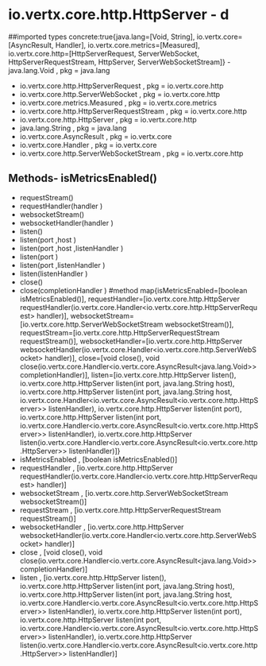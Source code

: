 # io.vertx.core.http.HttpServer - d
##imported types concrete:true{java.lang=[Void, String], io.vertx.core=[AsyncResult, Handler], io.vertx.core.metrics=[Measured], io.vertx.core.http=[HttpServerRequest, ServerWebSocket, HttpServerRequestStream, HttpServer, ServerWebSocketStream]} - java.lang.Void  , pkg = java.lang
- io.vertx.core.http.HttpServerRequest  , pkg = io.vertx.core.http
- io.vertx.core.http.ServerWebSocket  , pkg = io.vertx.core.http
- io.vertx.core.metrics.Measured  , pkg = io.vertx.core.metrics
- io.vertx.core.http.HttpServerRequestStream  , pkg = io.vertx.core.http
- io.vertx.core.http.HttpServer  , pkg = io.vertx.core.http
- java.lang.String  , pkg = java.lang
- io.vertx.core.AsyncResult  , pkg = io.vertx.core
- io.vertx.core.Handler  , pkg = io.vertx.core
- io.vertx.core.http.ServerWebSocketStream  , pkg = io.vertx.core.http
## Methods- isMetricsEnabled()
- requestStream()
- requestHandler(handler )
- websocketStream()
- websocketHandler(handler )
- listen()
- listen(port ,host )
- listen(port ,host ,listenHandler )
- listen(port )
- listen(port ,listenHandler )
- listen(listenHandler )
- close()
- close(completionHandler )
#method map{isMetricsEnabled=[boolean isMetricsEnabled()], requestHandler=[io.vertx.core.http.HttpServer requestHandler(io.vertx.core.Handler<io.vertx.core.http.HttpServerRequest> handler)], websocketStream=[io.vertx.core.http.ServerWebSocketStream websocketStream()], requestStream=[io.vertx.core.http.HttpServerRequestStream requestStream()], websocketHandler=[io.vertx.core.http.HttpServer websocketHandler(io.vertx.core.Handler<io.vertx.core.http.ServerWebSocket> handler)], close=[void close(), void close(io.vertx.core.Handler<io.vertx.core.AsyncResult<java.lang.Void>> completionHandler)], listen=[io.vertx.core.http.HttpServer listen(), io.vertx.core.http.HttpServer listen(int port, java.lang.String host), io.vertx.core.http.HttpServer listen(int port, java.lang.String host, io.vertx.core.Handler<io.vertx.core.AsyncResult<io.vertx.core.http.HttpServer>> listenHandler), io.vertx.core.http.HttpServer listen(int port), io.vertx.core.http.HttpServer listen(int port, io.vertx.core.Handler<io.vertx.core.AsyncResult<io.vertx.core.http.HttpServer>> listenHandler), io.vertx.core.http.HttpServer listen(io.vertx.core.Handler<io.vertx.core.AsyncResult<io.vertx.core.http.HttpServer>> listenHandler)]} 
- isMetricsEnabled , [boolean isMetricsEnabled()]
- requestHandler , [io.vertx.core.http.HttpServer requestHandler(io.vertx.core.Handler<io.vertx.core.http.HttpServerRequest> handler)]
- websocketStream , [io.vertx.core.http.ServerWebSocketStream websocketStream()]
- requestStream , [io.vertx.core.http.HttpServerRequestStream requestStream()]
- websocketHandler , [io.vertx.core.http.HttpServer websocketHandler(io.vertx.core.Handler<io.vertx.core.http.ServerWebSocket> handler)]
- close , [void close(), void close(io.vertx.core.Handler<io.vertx.core.AsyncResult<java.lang.Void>> completionHandler)]
- listen , [io.vertx.core.http.HttpServer listen(), io.vertx.core.http.HttpServer listen(int port, java.lang.String host), io.vertx.core.http.HttpServer listen(int port, java.lang.String host, io.vertx.core.Handler<io.vertx.core.AsyncResult<io.vertx.core.http.HttpServer>> listenHandler), io.vertx.core.http.HttpServer listen(int port), io.vertx.core.http.HttpServer listen(int port, io.vertx.core.Handler<io.vertx.core.AsyncResult<io.vertx.core.http.HttpServer>> listenHandler), io.vertx.core.http.HttpServer listen(io.vertx.core.Handler<io.vertx.core.AsyncResult<io.vertx.core.http.HttpServer>> listenHandler)]
